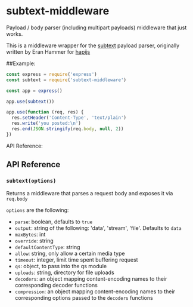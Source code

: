 # subtext-middleware

Payload / body parser (including multipart payloads) middleware that just works.

This is a middleware wrapper for the [subtext](https://github.com/hapijs/subtext) payload parser, originally written by Eran Hammer for [hapijs](https://github.com/hapijs/hapi)

##Example:
````javascript
const express = require('express')
const subtext = require('subtext-middleware')

const app = express()

app.use(subtext())

app.use(function (req, res) {
  res.setHeader('Content-Type', 'text/plain')
  res.write('you posted:\n')
  res.end(JSON.stringify(req.body, null, 2))
})
````

API Reference:
## API Reference

### `subtext(options)`

Returns a middleware that parses a request body and exposes it via `req.body`

`options` are the following:
- `parse`: boolean, defaults to `true`
- `output`: string of the following: 'data', 'stream', 'file'. Defaults to `data`
- `maxBytes`: int
- `override`: string
- `defaultContentType`: string
- `allow`: string, only allow a certain media type
- `timeout`: integer, limit time spent buffering request
- `qs`: object, to pass into the qs module
- `uploads`: string, directory for file uploads
- `decoders`: an object mapping content-encoding names to their corresponding decoder functions
- `compression`: an object mapping content-encoding names to their corresponding options passed to the `decoders` functions
